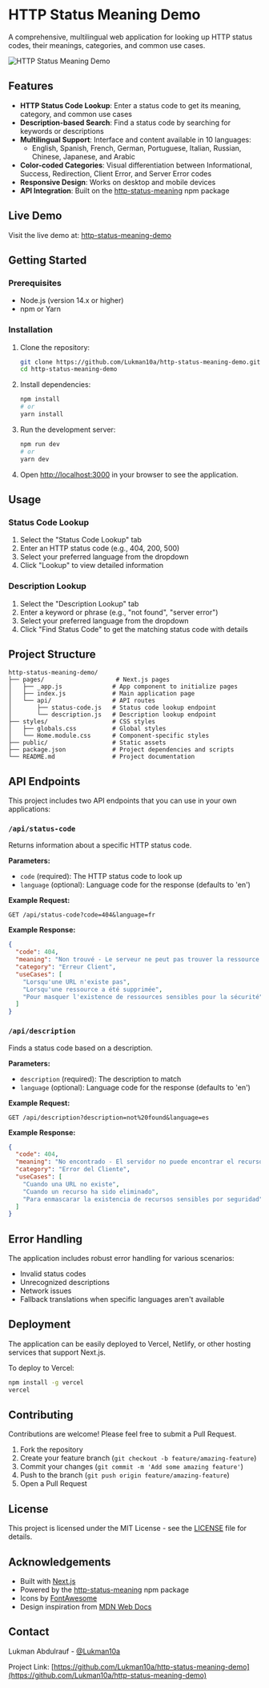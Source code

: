 # HTTP Status Meaning Demo

A comprehensive, multilingual web application for looking up HTTP status codes, their meanings, categories, and common use cases.

![HTTP Status Meaning Demo](https://github.com/Lukman10a/http-status-meaning/raw/main/demo-screenshot.png)

## Features

- **HTTP Status Code Lookup**: Enter a status code to get its meaning, category, and common use cases
- **Description-based Search**: Find a status code by searching for keywords or descriptions
- **Multilingual Support**: Interface and content available in 10 languages:
  - English, Spanish, French, German, Portuguese, Italian, Russian, Chinese, Japanese, and Arabic
- **Color-coded Categories**: Visual differentiation between Informational, Success, Redirection, Client Error, and Server Error codes
- **Responsive Design**: Works on desktop and mobile devices
- **API Integration**: Built on the [http-status-meaning](https://github.com/Lukman10a/http-status-meaning) npm package

## Live Demo

Visit the live demo at: [http-status-meaning-demo](https://httpstatusdemo.vercel.app/)

## Getting Started

### Prerequisites

- Node.js (version 14.x or higher)
- npm or Yarn

### Installation

1. Clone the repository:
   ```bash
   git clone https://github.com/Lukman10a/http-status-meaning-demo.git
   cd http-status-meaning-demo
   ```

2. Install dependencies:
   ```bash
   npm install
   # or
   yarn install
   ```

3. Run the development server:
   ```bash
   npm run dev
   # or
   yarn dev
   ```

4. Open [http://localhost:3000](http://localhost:3000) in your browser to see the application.

## Usage

### Status Code Lookup

1. Select the "Status Code Lookup" tab
2. Enter an HTTP status code (e.g., 404, 200, 500)
3. Select your preferred language from the dropdown
4. Click "Lookup" to view detailed information

### Description Lookup

1. Select the "Description Lookup" tab
2. Enter a keyword or phrase (e.g., "not found", "server error")
3. Select your preferred language from the dropdown
4. Click "Find Status Code" to get the matching status code with details

## Project Structure

```
http-status-meaning-demo/
├── pages/                    # Next.js pages
│   ├── _app.js              # App component to initialize pages
│   ├── index.js             # Main application page
│   └── api/                 # API routes
│       ├── status-code.js   # Status code lookup endpoint
│       └── description.js   # Description lookup endpoint
├── styles/                  # CSS styles
│   ├── globals.css          # Global styles
│   └── Home.module.css      # Component-specific styles
├── public/                  # Static assets
├── package.json             # Project dependencies and scripts
└── README.md                # Project documentation
```

## API Endpoints

This project includes two API endpoints that you can use in your own applications:

### `/api/status-code`

Returns information about a specific HTTP status code.

**Parameters:**
- `code` (required): The HTTP status code to look up
- `language` (optional): Language code for the response (defaults to 'en')

**Example Request:**
```
GET /api/status-code?code=404&language=fr
```

**Example Response:**
```json
{
  "code": 404,
  "meaning": "Non trouvé - Le serveur ne peut pas trouver la ressource demandée.",
  "category": "Erreur Client",
  "useCases": [
    "Lorsqu'une URL n'existe pas",
    "Lorsqu'une ressource a été supprimée",
    "Pour masquer l'existence de ressources sensibles pour la sécurité"
  ]
}
```

### `/api/description`

Finds a status code based on a description.

**Parameters:**
- `description` (required): The description to match
- `language` (optional): Language code for the response (defaults to 'en')

**Example Request:**
```
GET /api/description?description=not%20found&language=es
```

**Example Response:**
```json
{
  "code": 404,
  "meaning": "No encontrado - El servidor no puede encontrar el recurso solicitado.",
  "category": "Error del Cliente",
  "useCases": [
    "Cuando una URL no existe",
    "Cuando un recurso ha sido eliminado",
    "Para enmascarar la existencia de recursos sensibles por seguridad"
  ]
}
```

## Error Handling

The application includes robust error handling for various scenarios:

- Invalid status codes
- Unrecognized descriptions
- Network issues
- Fallback translations when specific languages aren't available

## Deployment

The application can be easily deployed to Vercel, Netlify, or other hosting services that support Next.js.

To deploy to Vercel:

```bash
npm install -g vercel
vercel
```

## Contributing

Contributions are welcome! Please feel free to submit a Pull Request.

1. Fork the repository
2. Create your feature branch (`git checkout -b feature/amazing-feature`)
3. Commit your changes (`git commit -m 'Add some amazing feature'`)
4. Push to the branch (`git push origin feature/amazing-feature`)
5. Open a Pull Request

## License

This project is licensed under the MIT License - see the [LICENSE](LICENSE) file for details.

## Acknowledgements

- Built with [Next.js](https://nextjs.org/)
- Powered by the [http-status-meaning](https://github.com/Lukman10a/http-status-meaning) npm package
- Icons by [FontAwesome](https://fontawesome.com/)
- Design inspiration from [MDN Web Docs](https://developer.mozilla.org/)

## Contact

Lukman Abdulrauf - [@Lukman10a](https://github.com/Lukman10a)

Project Link: [https://github.com/Lukman10a/http-status-meaning-demo](https://github.com/Lukman10a/http-status-meaning-demo) 